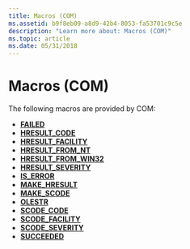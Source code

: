 ```yaml
---
title: Macros (COM)
ms.assetid: b9f8eb09-a8d9-42b4-8053-fa53701c9c5e
description: "Learn more about: Macros (COM)"
ms.topic: article
ms.date: 05/31/2018
---
```


# Macros (COM)

The following macros are provided by COM:

-   [**FAILED**](/windows/desktop/api/Winerror/nf-winerror-failed)
-   [**HRESULT\_CODE**](/windows/desktop/api/Winerror/nf-winerror-hresult_code)
-   [**HRESULT\_FACILITY**](/windows/desktop/api/Winerror/nf-winerror-hresult_facility)
-   [**HRESULT\_FROM\_NT**](/windows/desktop/api/Winerror/nf-winerror-hresult_from_nt)
-   [**HRESULT\_FROM\_WIN32**](/windows/desktop/api/Winerror/nf-winerror-hresult_from_win32)
-   [**HRESULT\_SEVERITY**](/windows/desktop/api/Winerror/nf-winerror-hresult_severity)
-   [**IS\_ERROR**](/windows/desktop/api/Winerror/nf-winerror-is_error)
-   [**MAKE\_HRESULT**](/windows/desktop/api/dmerror/nf-dmerror-make_hresult)
-   [**MAKE\_SCODE**](/windows/desktop/api/Winerror/nf-winerror-make_scode)
-   [**OLESTR**](/windows/desktop/api/wtypesbase/nf-wtypesbase-olestr)
-   [**SCODE\_CODE**](/windows/desktop/api/Winerror/nf-winerror-scode_code)
-   [**SCODE\_FACILITY**](/windows/desktop/api/Winerror/nf-winerror-scode_facility)
-   [**SCODE\_SEVERITY**](/windows/desktop/api/Winerror/nf-winerror-scode_severity)
-   [**SUCCEEDED**](/windows/desktop/api/Winerror/nf-winerror-succeeded)

 

 




